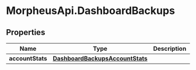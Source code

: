 # MorpheusApi.DashboardBackups

## Properties

Name | Type | Description | Notes
------------ | ------------- | ------------- | -------------
**accountStats** | [**DashboardBackupsAccountStats**](DashboardBackupsAccountStats.md) |  | [optional] 


